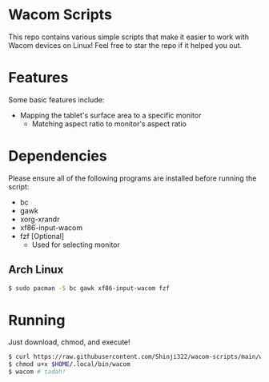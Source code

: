 # Wacom Scripts
This repo contains various simple scripts that make it easier to work with Wacom devices on Linux!
Feel free to star the repo if it helped you out.


# Features
Some basic features include:
* Mapping the tablet's surface area to a specific monitor
  * Matching aspect ratio to monitor's aspect ratio


# Dependencies
Please ensure all of the following programs are installed before running the script:
* bc
* gawk
* xorg-xrandr
* xf86-input-wacom
* fzf [Optional]
  * Used for selecting monitor

## Arch Linux
```bash
$ sudo pacman -S bc gawk xf86-input-wacom fzf
```

# Running
Just download, chmod, and execute!
```bash
$ curl https://raw.githubusercontent.com/Shinji322/wacom-scripts/main/wacom -o $HOME/.local/bin/wacom
$ chmod u+x $HOME/.local/bin/wacom
$ wacom # tadah!
```
